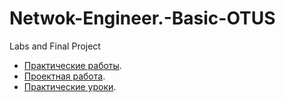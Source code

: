 # Netwok-Engineer.-Basic-OTUS
Labs and Final Project

 - [Практические работы](Labs/).  
 - [Проектная работа](Final/).  
 - [Практические уроки](Classwork/).
